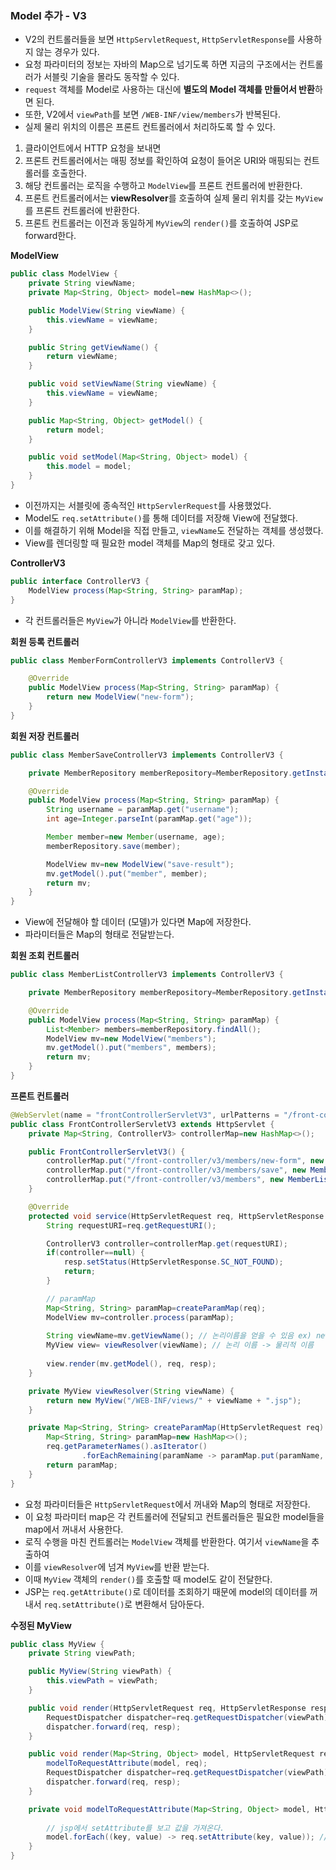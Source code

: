 ### Model 추가 - V3
- V2의 컨트롤러들을 보면 `HttpServletRequest`, `HttpServletResponse`를 사용하지 않는 경우가 있다.
- 요청 파라미터의 정보는 자바의 Map으로 넘기도록 하면 지금의 구조에서는 컨트롤러가 서블릿 기술을 몰라도 동작할 수 있다.
- `request` 객체를 Model로 사용하는 대신에 **별도의 Model 객체를 만들어서 반환**하면 된다.
- 또한, V2에서 `viewPath`를 보면 `/WEB-INF/view/members`가 반복된다.
- 실제 물리 위치의 이름은 프론트 컨트롤러에서 처리하도록 할 수 있다.


1. 클라이언트에서 HTTP 요청을 보내면
2. 프론트 컨트롤러에서는 매핑 정보를 확인하여 요청이 들어온 URI와 매핑되는 컨트롤러를 호출한다.
3. 해당 컨트롤러는 로직을 수행하고 `ModelView`를 프론트 컨트롤러에 반환한다.
4. 프론트 컨트롤러에서는 **viewResolver**를 호출하여 실제 물리 위치를 갖는 `MyView`를 프론트 컨트롤러에 반환한다.
5. 프론트 컨트롤러는 이전과 동일하게 `MyView`의 `render()`를 호출하여 JSP로 forward한다.


**ModelView**
```java
public class ModelView {
    private String viewName;
    private Map<String, Object> model=new HashMap<>();

    public ModelView(String viewName) {
        this.viewName = viewName;
    }

    public String getViewName() {
        return viewName;
    }

    public void setViewName(String viewName) {
        this.viewName = viewName;
    }

    public Map<String, Object> getModel() {
        return model;
    }

    public void setModel(Map<String, Object> model) {
        this.model = model;
    }
}
```
- 이전까지는 서블릿에 종속적인 `HttpServlerRequest`를 사용했었다.
- Model도 `req.setAttribute()`를 통해 데이터를 저장해 View에 전달했다.
- 이를 해결하기 위해 Model을 직접 만들고, `viewName`도 전달하는 객체를 생성했다.
- View를 렌더링할 때 필요한 model 객체를 Map의 형태로 갖고 있다.


**ControllerV3**
```java
public interface ControllerV3 {
    ModelView process(Map<String, String> paramMap);
}

```
- 각 컨트롤러들은 `MyView`가 아니라 `ModelView`를 반환한다.


**회원 등록 컨트롤러**
```java
public class MemberFormControllerV3 implements ControllerV3 {

    @Override
    public ModelView process(Map<String, String> paramMap) {
        return new ModelView("new-form");
    }
}
```

**회원 저장 컨트롤러**
```java
public class MemberSaveControllerV3 implements ControllerV3 {

    private MemberRepository memberRepository=MemberRepository.getInstance();

    @Override
    public ModelView process(Map<String, String> paramMap) {
        String username = paramMap.get("username");
        int age=Integer.parseInt(paramMap.get("age"));

        Member member=new Member(username, age);
        memberRepository.save(member);

        ModelView mv=new ModelView("save-result");
        mv.getModel().put("member", member);
        return mv;
    }
}
```
- View에 전달해야 할 데이터 (모델)가 있다면 Map에 저장한다.
- 파라미터들은 Map의 형태로 전달받는다.

**회원 조회 컨트롤러**
```java
public class MemberListControllerV3 implements ControllerV3 {

    private MemberRepository memberRepository=MemberRepository.getInstance();

    @Override
    public ModelView process(Map<String, String> paramMap) {
        List<Member> members=memberRepository.findAll();
        ModelView mv=new ModelView("members");
        mv.getModel().put("members", members);
        return mv;
    }
}
```

**프론트 컨트롤러**
```java
@WebServlet(name = "frontControllerServletV3", urlPatterns = "/front-controller/v3/*")
public class FrontControllerServletV3 extends HttpServlet {
    private Map<String, ControllerV3> controllerMap=new HashMap<>();

    public FrontControllerServletV3() {
        controllerMap.put("/front-controller/v3/members/new-form", new MemberFormControllerV3());
        controllerMap.put("/front-controller/v3/members/save", new MemberSaveControllerV3());
        controllerMap.put("/front-controller/v3/members", new MemberListControllerV3());
    }

    @Override
    protected void service(HttpServletRequest req, HttpServletResponse resp) throws ServletException, IOException {
        String requestURI=req.getRequestURI();

        ControllerV3 controller=controllerMap.get(requestURI);
        if(controller==null) {
            resp.setStatus(HttpServletResponse.SC_NOT_FOUND);
            return;
        }

        // paramMap
        Map<String, String> paramMap=createParamMap(req);
        ModelView mv=controller.process(paramMap);
        
        String viewName=mv.getViewName(); // 논리이름을 얻을 수 있음 ex) new-form
        MyView view= viewResolver(viewName); // 논리 이름 -> 물리적 이름
        
        view.render(mv.getModel(), req, resp);
    }

    private MyView viewResolver(String viewName) {
        return new MyView("/WEB-INF/views/" + viewName + ".jsp");
    }

    private Map<String, String> createParamMap(HttpServletRequest req) {
        Map<String, String> paramMap=new HashMap<>();
        req.getParameterNames().asIterator()
                .forEachRemaining(paramName -> paramMap.put(paramName, req.getParameter(paramName)));
        return paramMap;
    }
}
```
- 요청 파라미터들은 `HttpServletRequest`에서 꺼내와 Map의 형태로 저장한다.
- 이 요청 파라미터 map은 각 컨트롤러에 전달되고 컨트롤러들은 필요한 model들을 map에서 꺼내서 사용한다.
- 로직 수행을 마친 컨트롤러는 `ModelView` 객체를 반환한다. 여기서 `viewName`을 추출하여
- 이를 `viewResolver`에 넘겨 `MyView`를 반환 받는다.
- 이때 `MyView` 객체의 `render()`를 호출할 때 model도 같이 전달한다.
- JSP는 `req.getAttribute()`로 데이터를 조회하기 때문에 model의 데이터를 꺼내서 `req.setAttribute()`로 변환해서 담아둔다.


**수정된 MyView**
```java
public class MyView {
    private String viewPath;

    public MyView(String viewPath) {
        this.viewPath = viewPath;
    }

    public void render(HttpServletRequest req, HttpServletResponse resp) throws ServletException, IOException {
        RequestDispatcher dispatcher=req.getRequestDispatcher(viewPath);
        dispatcher.forward(req, resp);
    }

    public void render(Map<String, Object> model, HttpServletRequest req, HttpServletResponse resp) throws ServletException, IOException {
        modelToRequestAttribute(model, req);
        RequestDispatcher dispatcher=req.getRequestDispatcher(viewPath); // jsp로 forward
        dispatcher.forward(req, resp);
    }

    private void modelToRequestAttribute(Map<String, Object> model, HttpServletRequest req) {
        
        // jsp에서 setAttribute를 보고 값을 가져온다.
        model.forEach((key, value) -> req.setAttribute(key, value)); // 필요한 모든 파라미터를 꺼내서 attribute 설정
    }
}
```